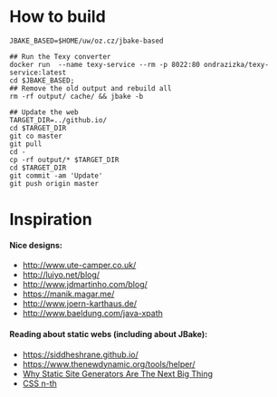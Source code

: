How to build
============

```
JBAKE_BASED=$HOME/uw/oz.cz/jbake-based

## Run the Texy converter
docker run  --name texy-service --rm -p 8022:80 ondrazizka/texy-service:latest
cd $JBAKE_BASED;
## Remove the old output and rebuild all
rm -rf output/ cache/ && jbake -b

## Update the web
TARGET_DIR=../github.io/
cd $TARGET_DIR
git co master
git pull
cd -
cp -rf output/* $TARGET_DIR
cd $TARGET_DIR
git commit -am 'Update'
git push origin master
```

Inspiration
============


#### Nice designs:


* http://www.ute-camper.co.uk/
* http://luiyo.net/blog/
* http://www.jdmartinho.com/blog/
* https://manik.magar.me/
* http://www.joern-karthaus.de/
* http://www.baeldung.com/java-xpath

#### Reading about static webs (including about JBake):
* https://siddheshrane.github.io/
* https://www.thenewdynamic.org/tools/helper/
* [Why Static Site Generators Are The Next Big Thing](https://www.smashingmagazine.com/2015/11/modern-static-website-generators-next-big-thing/)
* [CSS n-th](https://css-tricks.com/how-nth-child-works/)

